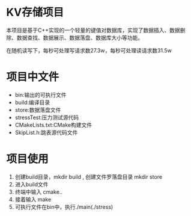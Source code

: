# KV存储项目
本项目是基于C++实现的一个轻量的键值对数据库，实现了数据插入、数据删除、数据查找、数据展示、数据落盘、数据库大小等功能。

在随机读写下，每秒可处理写请求数27.3w，每秒可处理读请求数31.5w

# 项目中文件
* bin:输出的可执行文件
* build:编译目录
* store:数据落盘文件
* stressTest:压力测试源代码
* CMakeLists.txt:CMake构建文件
* SkipList.h:跳表源代码文件


# 项目使用
1. 创建build目录，mkdir build , 创建文件罗落盘目录 mkdir store
2. 进入build文件
3. 终端中输入 cmake..
4. 接着输入 make
5. 可执行文件在bin中，执行./main(./stress)

